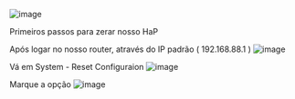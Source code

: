![image](https://github.com/JoelFernandes01/routerborder/assets/36451882/23edba22-17b0-49b3-b8ce-8f03a91df4bf)

Primeiros passos para zerar nosso HaP

Após logar no nosso router, através do IP padrão ( 192.168.88.1 )
![image](https://github.com/JoelFernandes01/routerborder/assets/36451882/8f184a4f-9e41-4b79-a000-322eb223f57c)

Vá em System - Reset Configuraion
![image](https://github.com/JoelFernandes01/routerborder/assets/36451882/ef0238cd-54dd-4884-bd34-05ec4be1492b)

Marque a opção
![image](https://github.com/JoelFernandes01/routerborder/assets/36451882/298494e2-db2d-45c9-998c-4109ad9c65d2)

